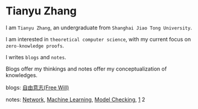 # Tianyu Zhang

I am `Tianyu Zhang`, an undergraduate from `Shanghai Jiao Tong University`.

I am interested in `theoretical computer science`, with my current focus on `zero-knowledge proofs`.

I writes `blogs` and `notes`. 

Blogs offer my thinkings and notes offer my conceptualization of knowledges.


blogs: 
[自由意志(Free Will)](/blogs/free_will.pdf)

notes: 
[Network](/notes/network),
[Machine Learning](/notes/machine_learning),
[Model Checking](/notes/model_checking),
[1](/notes/model_checking_/infinite_automa.md)
2